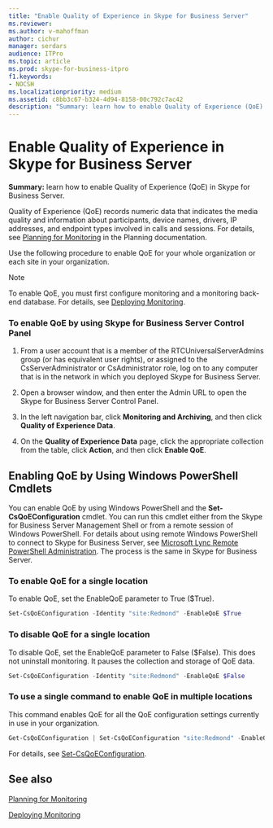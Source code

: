 ```yaml
---
title: "Enable Quality of Experience in Skype for Business Server"
ms.reviewer: 
ms.author: v-mahoffman
author: cichur
manager: serdars
audience: ITPro
ms.topic: article
ms.prod: skype-for-business-itpro
f1.keywords:
- NOCSH
ms.localizationpriority: medium
ms.assetid: c8bb3c67-b324-4d94-8158-00c792c7ac42
description: "Summary: learn how to enable Quality of Experience (QoE) in Skype for Business Server."
---
```


# Enable Quality of Experience in Skype for Business Server

**Summary:** learn how to enable Quality of Experience (QoE) in Skype for Business Server.

Quality of Experience (QoE) records numeric data that indicates the media quality and information about participants, device names, drivers, IP addresses, and endpoint types involved in calls and sessions. For details, see [Planning for Monitoring](/previous-versions/office/lync-server-2013/lync-server-2013-planning-for-monitoring) in the Planning documentation.

Use the following procedure to enable QoE for your whole organization or each site in your organization.

> [!NOTE]
> To enable QoE, you must first configure monitoring and a monitoring back-end database. For details, see [Deploying Monitoring](/previous-versions/office/lync-server-2013/lync-server-2013-deploying-monitoring).

### To enable QoE by using Skype for Business Server Control Panel

1.  From a user account that is a member of the RTCUniversalServerAdmins group (or has equivalent user rights), or assigned to the CsServerAdministrator or CsAdministrator role, log on to any computer that is in the network in which you deployed Skype for Business Server.

2. Open a browser window, and then enter the Admin URL to open the Skype for Business Server Control Panel.

3. In the left navigation bar, click **Monitoring and Archiving**, and then click **Quality of Experience Data**.

4. On the **Quality of Experience Data** page, click the appropriate collection from the table, click **Action**, and then click **Enable QoE**.

## Enabling QoE by Using Windows PowerShell Cmdlets

You can enable QoE by using Windows PowerShell and the **Set-CsQoEConfiguration** cmdlet. You can run this cmdlet either from the Skype for Business Server Management Shell or from a remote session of Windows PowerShell. For details about using remote Windows PowerShell to connect to Skype for Business Server, see [Microsoft Lync Remote PowerShell Administration](https://blog.insideo365.com/2011/08/remote-lync-powershell-administration/). The process is the same in Skype for Business Server.

### To enable QoE for a single location

 To enable QoE, set the EnableQoE parameter to True ($True).

  ```PowerShell
  Set-CsQoEConfiguration -Identity "site:Redmond" -EnableQoE $True
  ```

### To disable QoE for a single location

 To disable QoE, set the EnableQoE parameter to False ($False). This does not uninstall monitoring. It pauses the collection and storage of QoE data.

  ```PowerShell
  Set-CsQoEConfiguration -Identity "site:Redmond" -EnableQoE $False
  ```

### To use a single command to enable QoE in multiple locations

 This command enables QoE for all the QoE configuration settings currently in use in your organization.

  ```PowerShell
  Get-CsQoEConfiguration | Set-CsQoEConfiguration "site:Redmond" -EnableQoE $True
  ```

For details, see [Set-CsQoEConfiguration](/powershell/module/skype/set-csqoeconfiguration?view=skype-ps).

## See also

[Planning for Monitoring](/previous-versions/office/lync-server-2013/lync-server-2013-planning-for-monitoring)

[Deploying Monitoring](/previous-versions/office/lync-server-2013/lync-server-2013-deploying-monitoring)